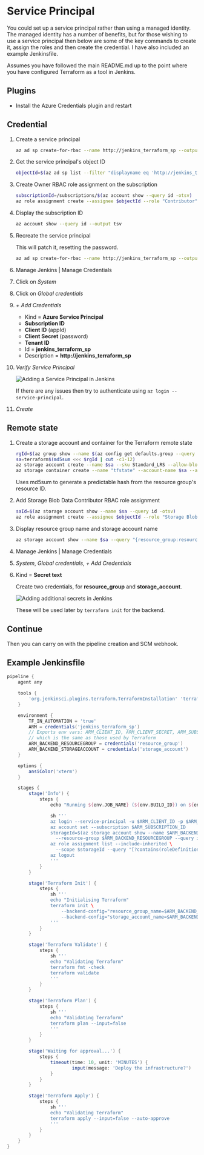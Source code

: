 # Service Principal

You could set up a service principal rather than using a managed identity. The managed identity has a number of benefits, but for those wishing to use a service principal then below are some of the key commands to create it, assign the roles and then create the credential. I have also included an example Jenkinsfile.

Assumes you have followed the main README.md up to the point where you have configured Terraform as a tool in Jenkins.

## Plugins

* Install the Azure Credentials plugin and restart

## Credential

1. Create a service principal

    ```bash
    az ad sp create-for-rbac --name http://jenkins_terraform_sp --output jsonc
    ```

1. Get the service principal's object ID

    ```bash
    objectId=$(az ad sp list --filter "displayname eq 'http://jenkins_terraform_sp'" --query [0].id -otsv)
    ```

1. Create Owner RBAC role assignment on the subscription

    ```bash
    subscriptionId=/subscriptions/$(az account show --query id -otsv)
    az role assignment create --assignee $objectId --role "Contributor" --scope $subscriptionId
    ```

1. Display the subscription ID

    ```bash
    az account show --query id --output tsv
    ```

1. Recreate the service principal

    This will patch it, resetting the password.

    ```bash
    az ad sp create-for-rbac --name http://jenkins_terraform_sp --output jsonc
    ```

1. Manage Jenkins | Manage Credentials
1. Click on *System*
1. Click on *Global credentials*
1. *+ Add Credentials*
    * Kind = **Azure Service Principal**
    * **Subscription ID**
    * **Client ID** (appId)
    * **Client Secret** (password)
    * **Tenant ID**
    * Id = **jenkins_terraform_sp**
    * Description = **ht<span>tp://</span>jenkins_terraform_sp**
1. *Verify Service Principal*

    ![Adding a Service Principal in Jenkins](images/service_principal.png)

    If there are any issues then try to authenticate using `az login --service-principal`.

1. *Create*

## Remote state

1. Create a storage account and container for the Terraform remote state

    ```bash
    rgId=$(az group show --name $(az config get defaults.group --query value -otsv) --query id -otsv)
    sa=terraform$(md5sum <<< $rgId | cut -c1-12)
    az storage account create --name $sa --sku Standard_LRS --allow-blob-public-access false
    az storage container create --name "tfstate" --account-name $sa --auth-mode login
    ```

    Uses md5sum to generate a predictable hash from the resource group's resource ID.

1. Add Storage Blob Data Contributor RBAC role assignment

    ```bash
    saId=$(az storage account show --name $sa --query id -otsv)
    az role assignment create --assignee $objectId --role "Storage Blob Data Contributor" --scope $saId
    ```

1. Display resource group name and storage account name

    ```bash
    az storage account show --name $sa --query "{resource_group:resourceGroup, storage_account:name}" --output yaml
    ```

1. Manage Jenkins | Manage Credentials
1. *System*, *Global credentials*, *+ Add Credentials*
1. Kind = **Secret text**

    Create two credentials, for **resource_group** and **storage_account**.

    ![Adding additional secrets in Jenkins](images/secret.png)

    These will be used later by `terraform init` for the backend.

## Continue

Then you can carry on with the pipeline creation and SCM webhook.

## Example Jenkinsfile

```groovy
pipeline {
    agent any

    tools {
        'org.jenkinsci.plugins.terraform.TerraformInstallation' 'terraform'
    }

    environment {
        TF_IN_AUTOMATION = 'true'
        ARM = credentials('jenkins_terraform_sp')
        // Exports env vars: ARM_CLIENT_ID, ARM_CLIENT_SECRET, ARM_SUBSCRIPTION_ID, ARM_TENANT_ID
        // which is the same as those used by Terraform
        ARM_BACKEND_RESOURCEGROUP = credentials('resource_group')
        ARM_BACKEND_STORAGEACCOUNT = credentials('storage_account')
    }

    options {
        ansiColor('xterm')
    }

    stages {
        stage('Info') {
            steps {
                echo "Running ${env.JOB_NAME} (${env.BUILD_ID}) on ${env.JENKINS_URL}."

                sh '''
                az login --service-principal -u $ARM_CLIENT_ID -p $ARM_CLIENT_SECRET -t $ARM_TENANT_ID --output jsonc
                az account set --subscription $ARM_SUBSCRIPTION_ID
                storageId=$(az storage account show --name $ARM_BACKEND_STORAGEACCOUNT \
                  --resource-group $ARM_BACKEND_RESOURCEGROUP --query id --output tsv)
                az role assignment list --include-inherited \
                  --scope $storageId --query "[?contains(roleDefinitionName, 'Storage')]" --output jsonc
                az logout
                '''
            }
        }

        stage('Terraform Init') {
            steps {
                sh '''
                echo "Initialising Terraform"
                terraform init \
                    --backend-config="resource_group_name=$ARM_BACKEND_RESOURCEGROUP" \
                    --backend-config="storage_account_name=$ARM_BACKEND_STORAGEACCOUNT"
                '''
            }
        }

        stage('Terraform Validate') {
            steps {
                sh '''
                echo "Validating Terraform"
                terraform fmt -check
                terraform validate
                '''
            }
        }

        stage('Terraform Plan') {
            steps {
                sh '''
                echo "Validating Terraform"
                terraform plan --input=false
                '''
            }
        }

        stage('Waiting for approval...') {
            steps {
                timeout(time: 10, unit: 'MINUTES') {
                        input(message: 'Deploy the infrastructure?')
                }
            }
        }

        stage('Terraform Apply') {
            steps {
                sh '''
                echo "Validating Terraform"
                terraform apply --input=false --auto-approve
                '''
            }
        }
    }
}
```
